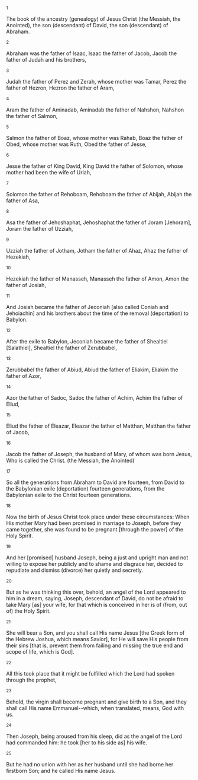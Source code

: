 <sup>1</sup> 

The book of the ancestry (genealogy) of Jesus Christ (the Messiah, the Anointed), the son (descendant) of David, the son (descendant) of Abraham. 

<sup>2</sup> 

Abraham was the father of Isaac, Isaac the father of Jacob, Jacob the father of Judah and his brothers, 

<sup>3</sup> 

Judah the father of Perez and Zerah, whose mother was Tamar, Perez the father of Hezron, Hezron the father of Aram, 

<sup>4</sup> 

Aram the father of Aminadab, Aminadab the father of Nahshon, Nahshon the father of Salmon, 

<sup>5</sup> 

Salmon the father of Boaz, whose mother was Rahab, Boaz the father of Obed, whose mother was Ruth, Obed the father of Jesse, 

<sup>6</sup> 

Jesse the father of King David, King David the father of Solomon, whose mother had been the wife of Uriah, 

<sup>7</sup> 

Solomon the father of Rehoboam, Rehoboam the father of Abijah, Abijah the father of Asa, 

<sup>8</sup> 

Asa the father of Jehoshaphat, Jehoshaphat the father of Joram [Jehoram], Joram the father of Uzziah, 

<sup>9</sup> 

Uzziah the father of Jotham, Jotham the father of Ahaz, Ahaz the father of Hezekiah, 

<sup>10</sup> 

Hezekiah the father of Manasseh, Manasseh the father of Amon, Amon the father of Josiah, 

<sup>11</sup> 

And Josiah became the father of Jeconiah [also called Coniah and Jehoiachin] and his brothers about the time of the removal (deportation) to Babylon. 

<sup>12</sup> 

After the exile to Babylon, Jeconiah became the father of Shealtiel [Salathiel], Shealtiel the father of Zerubbabel, 

<sup>13</sup> 

Zerubbabel the father of Abiud, Abiud the father of Eliakim, Eliakim the father of Azor, 

<sup>14</sup> 

Azor the father of Sadoc, Sadoc the father of Achim, Achim the father of Eliud, 

<sup>15</sup> 

Eliud the father of Eleazar, Eleazar the father of Matthan, Matthan the father of Jacob, 

<sup>16</sup> 

Jacob the father of Joseph, the husband of Mary, of whom was born Jesus, Who is called the Christ. (the Messiah, the Anointed) 

<sup>17</sup> 

So all the generations from Abraham to David are fourteen, from David to the Babylonian exile (deportation) fourteen generations, from the Babylonian exile to the Christ fourteen generations. 

<sup>18</sup> 

Now the birth of Jesus Christ took place under these circumstances: When His mother Mary had been promised in marriage to Joseph, before they came together, she was found to be pregnant [through the power] of the Holy Spirit. 

<sup>19</sup> 

And her [promised] husband Joseph, being a just and upright man and not willing to expose her publicly and to shame and disgrace her, decided to repudiate and dismiss (divorce) her quietly and secretly. 

<sup>20</sup> 

But as he was thinking this over, behold, an angel of the Lord appeared to him in a dream, saying, Joseph, descendant of David, do not be afraid to take Mary [as] your wife, for that which is conceived in her is of (from, out of) the Holy Spirit. 

<sup>21</sup> 

She will bear a Son, and you shall call His name Jesus [the Greek form of the Hebrew Joshua, which means Savior], for He will save His people from their sins [that is, prevent them from failing and missing the true end and scope of life, which is God]. 

<sup>22</sup> 

All this took place that it might be fulfilled which the Lord had spoken through the prophet, 

<sup>23</sup> 

Behold, the virgin shall become pregnant and give birth to a Son, and they shall call His name Emmanuel--which, when translated, means, God with us. 

<sup>24</sup> 

Then Joseph, being aroused from his sleep, did as the angel of the Lord had commanded him: he took [her to his side as] his wife. 

<sup>25</sup> 

But he had no union with her as her husband until she had borne her firstborn Son; and he called His name Jesus.
